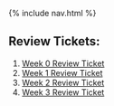 {% include nav.html %}

<h2> Review Tickets: </h2>
<ol> 
  <li> <a href="https://github.com/Reem57/Trimester-3-CSP/issues/1">Week 0 Review Ticket</a></li>

  <li> <a href="https://github.com/Reem57/Trimester-3-CSP/issues/2#issue-1175829869"> Week 1 Review Ticket</a> </li>
  
  <li> <a href="https://github.com/Reem57/Trimester-3-CSP/issues/3"> Week 2 Review Ticket</a> </li>
  
  <li> <a href="https://github.com/Reem57/Trimester-3-CSP/issues/5"> Week 3 Review Ticket</a> </li>
</ol>
